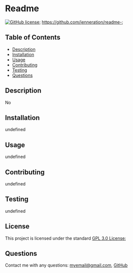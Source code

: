 
# Readme 

[![GitHub license](https://img.shields.io/badge/license-GPL%3.0-blue.svg)](https://opensource.org/licenses/GPL-3.0);
https://github.com/jenneration/readme-;


## Table of Contents
- [Description](#description)
- [Installation](#installation)
- [Usage](#usage)
- [Contributing](#contributing)
- [Testing](#testing)
- [Questions](#questions)

## Description
No

## Installation
undefined

## Usage
undefined

## Contributing
undefined

## Testing
undefined

## License

This project is licensed under the standard [GPL 3.0 License](https://opensource.org/licenses/GPL-3.0);

## Questions
Contact me with any questions: myemail@gmail.com, [GitHub](https://github.com/jenneration)

